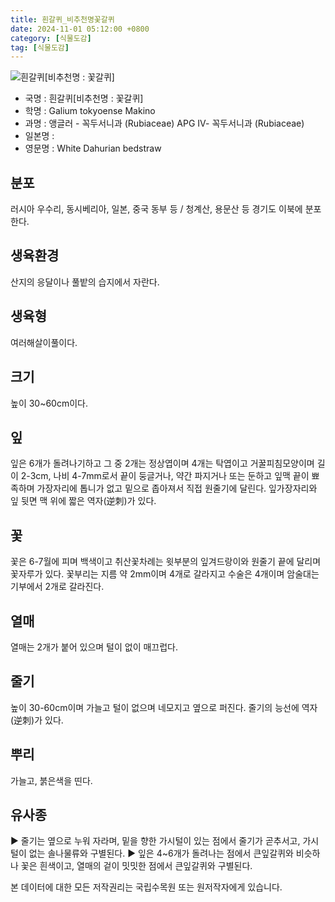```yaml
---
title: 흰갈퀴_비추천명꽃갈퀴
date: 2024-11-01 05:12:00 +0800
category: [식물도감]
tag: [식물도감]
---
```




![흰갈퀴[비추천명 : 꽃갈퀴]](/fileUpload/plants/basic/Rubiaceae/Galium/18024/1_th2.JPG)
- 국명 : 흰갈퀴[비추천명 : 꽃갈퀴]
- 학명 : Galium tokyoense Makino
- 과명 : 앵글러 - 꼭두서니과 (Rubiaceae) APG Ⅳ- 꼭두서니과 (Rubiaceae)
- 일본명 : 
- 영문명 : White Dahurian bedstraw


## 분포
러시아 우수리, 동시베리아, 일본, 중국 동부 등 / 청계산, 용문산 등 경기도 이북에 분포한다.
## 생육환경
산지의 응달이나 풀밭의 습지에서 자란다.
## 생육형
여러해살이풀이다.
## 크기
높이 30~60cm이다.
## 잎
잎은 6개가 돌려나기하고 그 중 2개는 정상엽이며 4개는 탁엽이고 거꿀피침모양이며 길이 2-3cm, 나비 4-7mm로서 끝이 둥글거나, 약간 파지거나 또는 둔하고 잎맥 끝이 뾰족하며 가장자리에 톱니가 없고 밑으로 좁아져서 직접 원줄기에 달린다. 잎가장자리와 잎 뒷면 맥 위에 짧은 역자(逆刺)가 있다.
## 꽃
꽃은 6-7월에 피며 백색이고 취산꽃차례는 윗부분의 잎겨드랑이와 원줄기 끝에 달리며 꽃자루가 있다. 꽃부리는 지름 약 2mm이며 4개로 갈라지고 수술은 4개이며 암술대는 기부에서 2개로 갈라진다.
## 열매
열매는 2개가 붙어 있으며 털이 없이 매끄럽다.
## 줄기
높이 30-60cm이며 가늘고 털이 없으며 네모지고 옆으로 퍼진다. 줄기의 능선에 역자(逆刺)가 있다.
## 뿌리
가늘고, 붉은색을 띤다. 
## 유사종
▶ 줄기는 옆으로 누워 자라며, 밑을 향한 가시털이 있는 점에서 줄기가 곧추서고, 가시털이 없는 솔나물류와 구별된다.▶ 잎은 4~6개가 돌려나는 점에서 큰잎갈퀴와 비슷하나 꽃은 흰색이고, 열매의 겉이 밋밋한 점에서 큰잎갈퀴와 구별된다. 






본 데이터에 대한 모든 저작권리는 국립수목원 또는 원저작자에게 있습니다.
